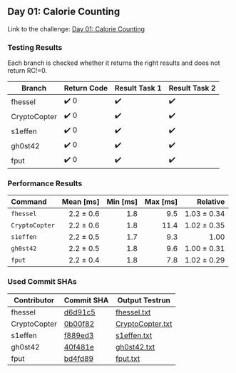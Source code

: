 ## Day 01: Calorie Counting

Link to the challenge: [Day 01: Calorie Counting](https://adventofcode.com/2022/day/1)

### Testing Results

Each branch is checked whether it returns the right results and does not return RC!=0.

| Branch | Return Code | Result Task 1 | Result Task 2 |
| ------ | ----------- | ------------- | ------------- |
| fhessel | ✔️ 0 | ✔️ | ✔️ |
| CryptoCopter | ✔️ 0 | ✔️ | ✔️ |
| s1effen | ✔️ 0 | ✔️ | ✔️ |
| gh0st42 | ✔️ 0 | ✔️ | ✔️ |
| fput | ✔️ 0 | ✔️ | ✔️ |

### Performance Results

| Command | Mean [ms] | Min [ms] | Max [ms] | Relative |
|:---|---:|---:|---:|---:|
| `fhessel` | 2.2 ± 0.6 | 1.8 | 9.5 | 1.03 ± 0.34 |
| `CryptoCopter` | 2.2 ± 0.6 | 1.8 | 11.4 | 1.02 ± 0.35 |
| `s1effen` | 2.2 ± 0.5 | 1.7 | 9.3 | 1.00 |
| `gh0st42` | 2.2 ± 0.5 | 1.8 | 9.6 | 1.00 ± 0.31 |
| `fput` | 2.2 ± 0.4 | 1.8 | 7.8 | 1.02 ± 0.29 |


### Used Commit SHAs

| Contributor | Commit SHA | Output Testrun |
| ----------- | ---------- | -------------- |
| fhessel | [d6d91c5](https://github.com/LOEWE-emergenCITY/AdventOfCode2022/tree/d6d91c514c3db050cf1a496cd9a65a722ce65a36/01) | [fhessel.txt](01/fhessel.txt) |
| CryptoCopter | [0b00f82](https://github.com/LOEWE-emergenCITY/AdventOfCode2022/tree/0b00f82ce26824ed8cbe7a663e66d8ce873deace/01) | [CryptoCopter.txt](01/CryptoCopter.txt) |
| s1effen | [f889ed3](https://github.com/LOEWE-emergenCITY/AdventOfCode2022/tree/f889ed3b64288ce194ebaf591901ffff52a7c2f7/01) | [s1effen.txt](01/s1effen.txt) |
| gh0st42 | [40f481e](https://github.com/LOEWE-emergenCITY/AdventOfCode2022/tree/40f481ed8812149ea3c07e5a0c6110f234f10bf7/01) | [gh0st42.txt](01/gh0st42.txt) |
| fput | [bd4fd89](https://github.com/LOEWE-emergenCITY/AdventOfCode2022/tree/bd4fd89c225e9c75cf510d7438a1c374b14c7b52/01) | [fput.txt](01/fput.txt) |


